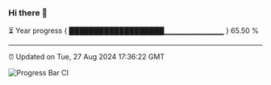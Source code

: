 ### Hi there 👋

⏳ Year progress { ███████████████████▁▁▁▁▁▁▁▁▁▁▁ } 65.50 %

---

⏰ Updated on Tue, 27 Aug 2024 17:36:22 GMT

![Progress Bar CI](https://github.com/IshwaranRudhara/GIT-ACTION/workflows/Progress%20Bar%20CI/badge.svg)
